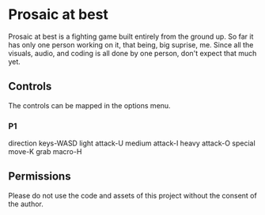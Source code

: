 # Prosaic at best

Prosaic at best is a fighting game built entirely from the ground up.
So far it has only one person working on it, that being, big suprise, me.
Since all the visuals, audio, and coding is all done by one person, don't expect that much yet.

## Controls

The controls can be mapped in the options menu.

### P1
direction keys-WASD
light attack-U
medium attack-I
heavy attack-O
special move-K
grab macro-H

## Permissions

Please do not use the code and assets of this project without the consent of the author.

